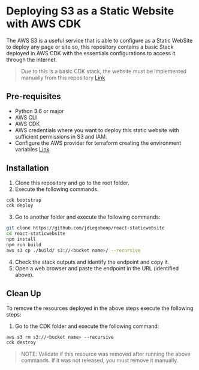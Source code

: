 # Deploying S3 as a Static Website with AWS CDK
The AWS S3 is a useful service that is able to configure as a Static WebSite to deploy any page or site so, this repository contains a basic Stack deployed in AWS CDK with the essentials configurations to access it through the internet.

> Due to this is a basic CDK stack, the website must be implemented manually from this repository [Link](https://github.com/jdiegobonp/react-staticwebsite)
 
## Pre-requisites

- Python 3.6 or major
- AWS CLI
- AWS CDK
- AWS credentials where you want to deploy this static website with sufficient permissions in S3 and IAM.
- Configure the AWS provider for terraform creating the environment variables [Link](https://registry.terraform.io/providers/hashicorp/aws/latest/docs)

## Installation

1. Clone this repository and go to the root folder.
2. Execute the following commands. 

```sh
cdk bootstrap
cdk deploy
```

3. Go to another folder and execute the following commands:

```sh
git clone https://github.com/jdiegobonp/react-staticwebsite
cd react-staticwebsite
npm install
npm run build
aws s3 cp ./build/ s3://<bucket name>/ --recursive
```

4. Check the stack outputs and identify the endpoint and copy it.
5. Open a web browser and paste the endpoint in the URL (identified above).

## Clean Up

To remove the resources deployed in the above steps execute the following steps:

1. Go to the CDK folder and execute the following command:

```sh
aws s3 rm s3://<bucket name> --recursive
cdk destroy
```

> NOTE: Validate if this resource was removed after running the above commands. If it was not released, you must remove it manually.
